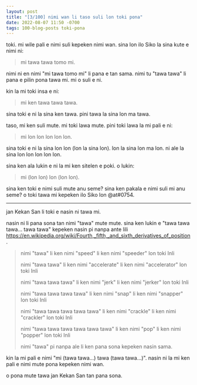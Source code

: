 ```yaml
---
layout: post
title: "[3/100] nimi wan li taso suli lon toki pona"
date: 2022-08-07 11:50 -0700
tags: 100-blog-posts toki-pona
---
```


toki. mi wile pali e nimi suli kepeken nimi wan. sina lon ilo Siko la sina kute e nimi ni:

> mi tawa tawa tomo mi.

nimi ni en nimi "mi tawa tomo mi" li pana e tan sama. nimi tu "tawa tawa" li pana e pilin pona tawa mi. mi o suli e ni. 

kin la mi toki insa e ni: 

> mi ken tawa tawa tawa.

sina toki e ni la sina ken tawa. pini tawa la sina lon ma tawa. 

taso, mi ken suli mute. mi toki lawa mute. pini toki lawa la mi pali e ni:

> mi lon lon lon lon lon. 

sina toki e ni la sina lon lon (lon la sina lon). lon la sina lon ma lon. ni ale la sina lon lon lon lon lon.

sina ken ala lukin e ni la mi ken sitelen e poki. o lukin:

> mi (lon lon) lon (lon lon).

sina ken toki e nimi suli mute anu seme? sina ken pakala e nimi suli mi anu seme? o toki tawa mi kepeken ilo Siko lon @at#0754.

---

jan Kekan San li toki e nasin ni tawa mi.

nasin ni li pana sona tan nimi "tawa" mute mute. sina ken lukin e "tawa tawa tawa... tawa tawa" kepeken nasin pi nanpa ante lili <https://en.wikipedia.org/wiki/Fourth,_fifth,_and_sixth_derivatives_of_position>. 

> nimi "tawa" li ken nimi "speed" li ken nimi "speeder" lon toki Inli
> 
> nimi "tawa tawa" li ken nimi "accelerate" li ken nimi "accelerator" lon toki Inli
> 
> nimi "tawa tawa tawa" li ken nimi "jerk" li ken nimi "jerker" lon toki Inli
> 
> nimi "tawa tawa tawa tawa" li ken nimi "snap" li ken nimi "snapper" lon toki Inli
> 
> nimi "tawa tawa tawa tawa tawa" li ken nimi "crackle" li ken nimi "crackler" lon toki Inli
> 
> nimi "tawa tawa tawa tawa tawa tawa" li ken nimi "pop" li ken nimi "popper" lon toki Inli
>
> nimi "tawa" pi nanpa ale li ken pana sona kepeken nasin sama.

kin la mi pali e nimi "mi (tawa tawa...) tawa (tawa tawa...)". nasin ni la mi ken pali e nimi mute pona kepeken nimi wan.

o pona mute tawa jan Kekan San tan pana sona. 